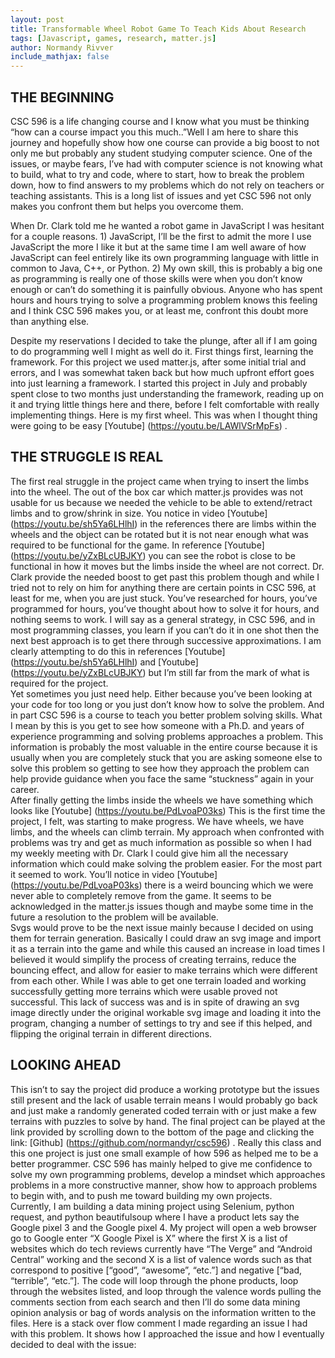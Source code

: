 ```yaml
---
layout: post
title: Transformable Wheel Robot Game To Teach Kids About Research
tags: [Javascript, games, research, matter.js]
author: Normandy Rivver
include_mathjax: false
---
```


## THE BEGINNING

CSC 596 is a life changing course and I know what you must be thinking “how can a course impact you this much..”Well I am here to share this journey and hopefully show how one course can provide a big boost to not only me but probably any student studying computer science.  One of the issues, or maybe fears, I’ve had with computer science is not knowing what to build, what to try and code, where to start, how to break the problem down, how to find answers to my problems which do not rely on teachers or teaching assistants.  This is a long list of issues and yet CSC 596 not only makes you confront them but helps you overcome them.

When Dr.  Clark told me he wanted a robot game in JavaScript I was hesitant for a couple reasons.  1) JavaScript, I’ll be the first to admit the more I use JavaScript the more I like it but at the same time I am well aware of how JavaScript can feel entirely like its own programming language with little in common to Java, C++, or Python.  2) My own skill, this is probably a big one as programming is really one of those skills were when you don’t know enough or can’t do something it is painfully obvious.  Anyone who has spent hours and hours trying to solve a programming problem knows this feeling and I think CSC 596 makes you, or at least me, confront this doubt more than anything else.  

Despite my reservations I decided to take the plunge, after all if I am going to do programming well I might as well do it.  First things first, learning the framework.  For this project we used matter.js, after some initial trial and errors, and I was somewhat taken back but how much upfront effort goes into just learning a framework.  I started this project in July and probably spent close to two months just understanding the framework, reading up on it and trying little things here and there, before I felt comfortable with really implementing things.  Here is my first wheel.  This was when I thought thing were going to be easy [Youtube] (https://youtu.be/LAWlVSrMpFs)  .  

## THE STRUGGLE IS REAL

The first real struggle in the project came when trying to insert the limbs into the wheel.  The out of the box car which matter.js provides was not usable for us because we needed the vehicle to be able to extend/retract limbs and to grow/shrink in size.  You notice in video [Youtube] (https://youtu.be/sh5Ya6LHlhI) in the references there are limbs within the wheels and the object can be rotated but it is not near enough what was required to be functional for the game. In reference [Youtube] (https://youtu.be/yZxBLcUBJKY) you can see the robot is close to be functional in how it moves but the limbs inside the wheel are not correct.
Dr.  Clark provide the needed boost to get past this problem though and while I tried not to rely on him for anything there are certain points in CSC 596, at least for me, when you are just stuck.  You’ve researched for hours, you’ve programmed for hours, you’ve thought about how to solve it for hours, and nothing seems to work.  I will say as a general strategy, in CSC 596, and in most programming classes, you learn if you can’t do it in one shot then the next best approach is to get there through successive approximations.  I am clearly attempting to do this in references [Youtube] (https://youtu.be/sh5Ya6LHlhI) and [Youtube] (https://youtu.be/yZxBLcUBJKY) but I’m still far from the mark of what is required for the project.  
Yet sometimes you just need help.  Either because you’ve been looking at your code for too long or you just don’t know how to solve the problem.  And in part CSC 596 is a course to teach you better problem solving skills.  What I mean by this is you get to see how someone with a Ph.D. and years of experience programming and solving problems approaches a problem.  This information is probably the most valuable in the entire course because it is usually when you are completely stuck that you are asking someone else to solve this problem so getting to see how they approach the problem can help provide guidance when you face the same “stuckness” again in your career.  
After finally getting the limbs inside the wheels we have something which looks like [Youtube] (https://youtu.be/PdLvoaP03ks)  This is the first time the project, I felt, was starting to make progress.  We have wheels, we have limbs, and the wheels can climb terrain.  My approach when confronted with problems was try and get as much information as possible so when I had my weekly meeting with Dr.  Clark I could give him all the necessary information which could make solving the problem easier.  For the most part it seemed to work.  You’ll notice in video [Youtube] (https://youtu.be/PdLvoaP03ks) there is a weird bouncing which we were never able to completely remove from the game.  It seems to be acknowledged in the matter.js issues though and maybe some time in the future a resolution to the problem will be available.  
Svgs would prove to be the next issue mainly because I decided on using them for terrain generation.  Basically I could draw an svg image and import it as a terrain into the game and while this caused an increase in load times I believed it would simplify the process of creating terrains, reduce the bouncing effect, and allow for easier to make terrains which were different from each other.  While I was able to get one terrain loaded and working successfully getting more terrains which were usable proved not successful.  This lack of success was and is in spite of drawing an svg image directly under the original workable svg image and loading it into the program, changing a number of settings to try and see if this helped, and flipping the original terrain in different directions.  

## LOOKING AHEAD

This isn’t to say the project did produce a working prototype but the issues still present and the lack of usable terrain means I would probably go back and just make a randomly generated coded terrain with or just make a few terrains with puzzles to solve by hand.  The final project can be played at the link provided by scrolling down to the bottom of the page and clicking the link:  [Github] (https://github.com/normandyr/csc596) .  Really this class and this one project is just one small example of how 596 as helped me to be a better programmer.  CSC 596 has mainly helped to give me confidence to solve my own programming problems, develop a mindset which approaches problems in a more constructive manner, show how to approach problems to begin with, and to push me toward building my own projects.  
Currently, I am building a data mining project using Selenium, python request, and python beautifulsoup where I have a product lets say the Google pixel 3 and the Google pixel 4.  My project will open a web browser go to Google enter “X Google Pixel is X”  where the first X is a list of websites which do tech reviews currently have “The Verge” and “Android Central” working and the second X is a list of valence words such as that correspond to positive [“good”, “awesome”, “etc.”] and negative [“bad, “terrible”, “etc.”].  The code will loop through the phone products, loop through the websites listed, and loop through the valence words pulling the comments section from each search and then I’ll do some data mining opinion analysis or bag of words analysis on the information written to the files.  Here is a stack over flow comment I made regarding an issue I had with this problem.  It shows how I approached the issue and how I eventually decided to deal with the issue:
